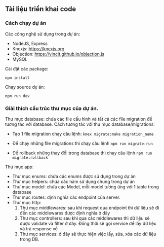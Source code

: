 ## Tài liệu triển khai code

### Cách chạy dự án

Các công nghệ sử dụng trong dự án:
- NodeJS, Express
- Knexjs: https://knexjs.org
- Objection: https://vincit.github.io/objection.js
- MySQL

Cài đặt các package:

`npm install`

Chạy source dự án:

`npm run dev`

### Giải thích cấu trúc thư mục của dự án.

Thư mục database: chứa các file cấu hình và tất cả các file migration để tương tác với database. Cách tương tác với thư mục database/migrations:

+ Tạo 1 file migration chạy câu lệnh: `knex migrate:make migration_name`

+ Để chạy những file migrations thì chạy câu lệnh `npm run migrate:run`

+ Để rollback những thay đổi trong database thì chạy câu lệnh `npm run migrate:rollback`

Thư mục app:

+ Thư mục enums: chứa các enums được sử dụng trong dự án
+ Thư mục helpers: chứa các hàm sử dụng chung trong dự án
+ Thư mục model: chứa các Model, mỗi model tương ứng với 1 table trong database
+ Thư mục routes: định nghĩa các endpoint của server.
+ Thư mục http:
  1. Thư mục middlewares: sau khi request qua endpoint thì dữ liệu sẽ đi đến các middlewares được định nghĩa ở đây
  2. Thư mục controllers: sau khi qua các middlewares thì dữ liệu sẽ được validate và filter ở đây. Đồng thời sẽ gọi service để lấy dữ liệu và trả response về
  3. Thư mục services: ở đây sẽ thực hiện việc lấy, sửa, xóa các dữ liệu trong DB.